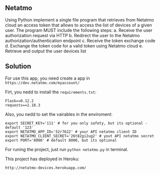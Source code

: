 Netatmo
--------

Using Python implement a single file program that retrieves from Netatmo cloud an access token that allows to access the list of devices of a given user.
The program MUST include the following steps:
a. Receive the user authorization request via HTTP
b. Redirect the user to the Netatmo authorization/authentication endpoint
c. Receive the token exchange code
d. Exchange the token code for a valid token using Netatmo cloud
e. Retrieve and output the user devices list


Solution
--------

For use this app, you need create a app in ``https://dev.netatmo.com/myaccount/``

Firt, you nedd to install the ``requirements.txt``:
    
    Flask==0.12.2
    requests==2.18.3


Also, you nedd to set the vairables in the enviroment:
	
	export SECRET_KEY='111' # for you only safety, but its optional - default '123'
	export NETATMO_APP_ID='52r7622' # your API netatmo client ID
	export NETATMO_CLIENT_SECRET='26t82gi2ug2' # yout API netatmo secret
	export PORT='8000' # default 8000, but its optional


For runing the project, just run ``python netatmo.py`` in terminal.

This project has deployed in Heroku:
  
    http://netatmo-devices.herokuapp.com/
